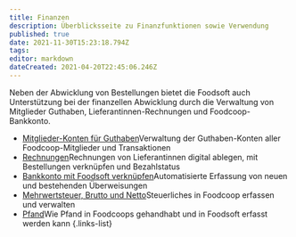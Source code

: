 ```yaml
---
title: Finanzen
description: Überblicksseite zu Finanzfunktionen sowie Verwendung
published: true
date: 2021-11-30T15:23:18.794Z
tags: 
editor: markdown
dateCreated: 2021-04-20T22:45:06.246Z
---
```


Neben der Abwicklung von Bestellungen bietet die Foodsoft auch Unterstützung bei der finanzellen Abwicklung durch die Verwaltung von Mitglieder Guthaben, Lieferantinnen-Rechnungen und Foodcoop-Bankkonto.

- [Mitglieder-Konten für Guthaben](/de/documentation/admin/finances/accounts)Verwaltung der Guthaben-Konten aller Foodcoop-Mitglieder und Transaktionen
- [Rechnungen](/de/documentation/admin/finances/invoices)Rechnungen von Lieferantinnen digital ablegen, mit Bestellungen verknüpfen und Bezahlstatus
- [Bankkonto mit Foodsoft verknüpfen](/de/documentation/admin/finances/bank-accounts)Automatisierte Erfassung von neuen und bestehenden Überweisungen
- [Mehrwertsteuer, Brutto und Netto](/de/documentation/admin/finances/value-added-tax)Steuerliches in Foodcoop erfassen und verwalten
- [Pfand](/de/documentation/admin/finances/deposits)Wie Pfand in Foodcoops gehandhabt und in Foodsoft erfasst werden kann
{.links-list}